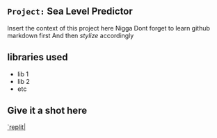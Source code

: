 ## `Project:` Sea Level Predictor
Insert the context of this project here Nigga
Dont forget to learn github markdown first
And then *stylize* accordingly

## libraries used
- lib 1
- lib 2
- etc

## Give it a shot here
[`replit|](https://replit.com/@mohdsaahil963/UnfortunateDiscreteQuadrant#main.py)
